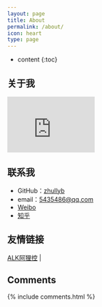 ```yaml
---
layout: page
title: About
permalink: /about/
icon: heart
type: page
---
```


* content
{:toc}

## 关于我

<iframe src="http://githubbadge.appspot.com/zhullyb?s=1" style="border: 0;height: 128px;width: 200px;overflow: hidden;" frameBorder="0"></iframe>

## 联系我

* GitHub：[zhullyb](https://github.com/zhullyb)
* email：5435486@qq.com
* [Weibo](https://weibo.com/u/6141899043)
* [知乎](https://www.zhihu.com/people/zhu-lin-li-you-bing)

## 友情链接

[ALK阿狸控](https://alkalikong.github.io) \| 

## Comments

{% include comments.html %}
